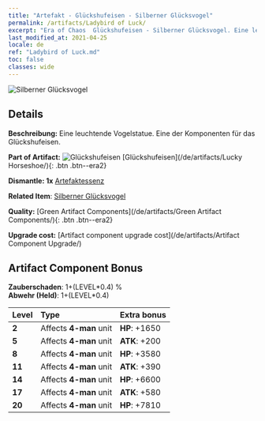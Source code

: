 ```yaml
---
title: "Artefakt - Glückshufeisen - Silberner Glücksvogel"
permalink: /artifacts/Ladybird of Luck/
excerpt: "Era of Chaos  Glückshufeisen - Silberner Glücksvogel. Eine leuchtende Vogelstatue. Eine der Komponenten für das Glückshufeisen."
last_modified_at: 2021-04-25
locale: de
ref: "Ladybird of Luck.md"
toc: false
classes: wide
---
```


 ![Silberner Glücksvogel](/images/t/artifact_40123.png)



## Details

 **Beschreibung:** Eine leuchtende Vogelstatue. Eine der Komponenten für das Glückshufeisen.

 **Part of Artifact:** ![Glückshufeisen](/images/t/icon_artifact_12.png) [Glückshufeisen](/de/artifacts/Lucky Horseshoe/){: .btn .btn--era2}

 **Dismantle: 1x** [Artefaktessenz](/ItemsDE/con_905/)

 **Related Item**: [Silberner Glücksvogel](/ItemsDE/art_111/)

 **Quality:** [Green Artifact Components](/de/artifacts/Green Artifact Components/){: .btn .btn--era2}

 **Upgrade cost:** [Artifact component upgrade cost](/de/artifacts/Artifact Component Upgrade/)

## Artifact Component Bonus

  **Zauberschaden**: 1+(LEVEL\*0.4) %<br/>**Abwehr (Held)**: 1+(LEVEL\*0.4)

  |  Level  | Type |    Extra bonus  | 
  |:--------|:-----|:----------------| 
  | **2** | Affects **4-man** unit | **HP**: +1650 | 
  | **5** | Affects **4-man** unit | **ATK**: +200 | 
  | **8** | Affects **4-man** unit | **HP**: +3580 | 
  | **11** | Affects **4-man** unit | **ATK**: +390 | 
  | **14** | Affects **4-man** unit | **HP**: +6600 | 
  | **17** | Affects **4-man** unit | **ATK**: +580 | 
  | **20** | Affects **4-man** unit | **HP**: +7810 | 
